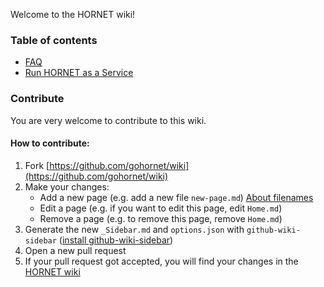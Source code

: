Welcome to the HORNET wiki!

### Table of contents

- [FAQ](https://github.com/gohornet/hornet/wiki/FAQ)
- [Run HORNET as a Service](https://github.com/gohornet/hornet/wiki/Run-HORNET-as-a-Service)

### Contribute

You are very welcome to contribute to this wiki.

#### How to contribute:

1. Fork [https://github.com/gohornet/wiki](https://github.com/gohornet/wiki)
2. Make your changes:
   - Add a new page (e.g. add a new file `new-page.md`) [About filenames](https://help.github.com/en/github/building-a-strong-community/adding-or-editing-wiki-pages#about-wiki-filenames)
   - Edit a page (e.g. if you want to edit this page, edit `Home.md`)
   - Remove a page (e.g. to remove this page, remove `Home.md`)
3. Generate the new `_Sidebar.md` and `options.json` with `github-wiki-sidebar` ([install github-wiki-sidebar](https://github.com/adriantanasa/github-wiki-sidebar))
4. Open a new pull request
5. If your pull request got accepted, you will find your changes in the [HORNET wiki](https://github.com/gohornet/hornet/wiki)
